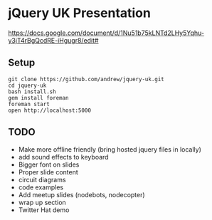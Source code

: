 # jQuery UK Presentation

https://docs.google.com/document/d/1Nu51b75kLNTd2LHy5Yqhu-y3jT4rBgQcdRE-iHgugr8/edit#

## Setup

    git clone https://github.com/andrew/jquery-uk.git
    cd jquery-uk
    bash install.sh
    gem install foreman
    foreman start
    open http://localhost:5000

## TODO

* Make more offline friendly (bring hosted jquery files in locally)
* add sound effects to keyboard
* Bigger font on slides
* Proper slide content
* circuit diagrams
* code examples
* Add meetup slides (nodebots, nodecopter)
* wrap up section
* Twitter Hat demo
